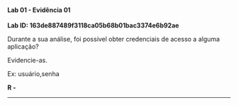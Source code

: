 
#### Lab 01 - Evidência 01

**Lab ID:  163de887489f3118ca05b68b01bac3374e6b92ae**


Durante a sua análise, foi possível obter credenciais de acesso a alguma aplicação?  
  
Evidencie-as.  
  
Ex: usuário,senha

**R -**

---
